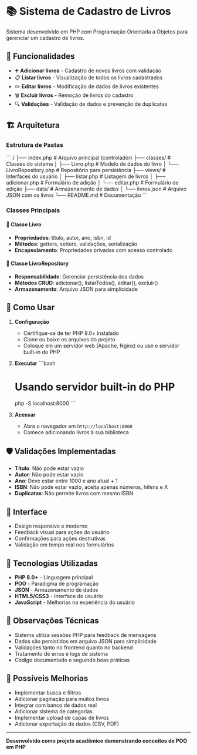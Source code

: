 # 📚 Sistema de Cadastro de Livros

Sistema desenvolvido em PHP com Programação Orientada a Objetos para gerenciar um cadastro de livros.

## 🎯 Funcionalidades

- ➕ **Adicionar livros** - Cadastro de novos livros com validação
- 📋 **Listar livros** - Visualização de todos os livros cadastrados
- ✏️ **Editar livros** - Modificação de dados de livros existentes
- 🗑️ **Excluir livros** - Remoção de livros do cadastro
- 🔍 **Validações** - Validação de dados e prevenção de duplicatas

## 🏗️ Arquitetura

### Estrutura de Pastas
\`\`\`
/
├── index.php              # Arquivo principal (controlador)
├── classes/               # Classes do sistema
│   ├── Livro.php         # Modelo de dados do livro
│   └── LivroRepository.php # Repositório para persistência
├── views/                 # Interfaces do usuário
│   ├── listar.php        # Listagem de livros
│   ├── adicionar.php     # Formulário de adição
│   └── editar.php        # Formulário de edição
├── data/                  # Armazenamento de dados
│   └── livros.json       # Arquivo JSON com os livros
└── README.md             # Documentação
\`\`\`

### Classes Principais

#### 🔹 Classe Livro
- **Propriedades**: título, autor, ano, isbn, id
- **Métodos**: getters, setters, validações, serialização
- **Encapsulamento**: Propriedades privadas com acesso controlado

#### 🔹 Classe LivroRepository
- **Responsabilidade**: Gerenciar persistência dos dados
- **Métodos CRUD**: adicionar(), listarTodos(), editar(), excluir()
- **Armazenamento**: Arquivo JSON para simplicidade

## 🚀 Como Usar

1. **Configuração**
   - Certifique-se de ter PHP 8.0+ instalado
   - Clone ou baixe os arquivos do projeto
   - Coloque em um servidor web (Apache, Nginx) ou use o servidor built-in do PHP

2. **Executar**
   \`\`\`bash
   # Usando servidor built-in do PHP
   php -S localhost:8000
   \`\`\`

3. **Acessar**
   - Abra o navegador em `http://localhost:8000`
   - Comece adicionando livros à sua biblioteca

## 🛡️ Validações Implementadas

- **Título**: Não pode estar vazio
- **Autor**: Não pode estar vazio  
- **Ano**: Deve estar entre 1000 e ano atual + 1
- **ISBN**: Não pode estar vazio, aceita apenas números, hífens e X
- **Duplicatas**: Não permite livros com mesmo ISBN

## 🎨 Interface

- Design responsivo e moderno
- Feedback visual para ações do usuário
- Confirmações para ações destrutivas
- Validação em tempo real nos formulários

## 🔧 Tecnologias Utilizadas

- **PHP 8.0+** - Linguagem principal
- **POO** - Paradigma de programação
- **JSON** - Armazenamento de dados
- **HTML5/CSS3** - Interface do usuário
- **JavaScript** - Melhorias na experiência do usuário

## 📝 Observações Técnicas

- Sistema utiliza sessões PHP para feedback de mensagens
- Dados são persistidos em arquivo JSON para simplicidade
- Validações tanto no frontend quanto no backend
- Tratamento de erros e logs de sistema
- Código documentado e seguindo boas práticas

## 🔄 Possíveis Melhorias

- Implementar busca e filtros
- Adicionar paginação para muitos livros
- Integrar com banco de dados real
- Adicionar sistema de categorias
- Implementar upload de capas de livros
- Adicionar exportação de dados (CSV, PDF)

---

**Desenvolvido como projeto acadêmico demonstrando conceitos de POO em PHP**
